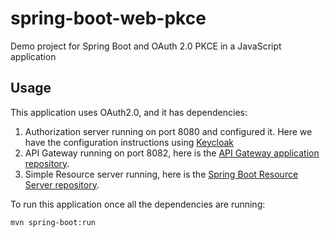 # spring-boot-web-pkce
Demo project for Spring Boot and OAuth 2.0 PKCE in a JavaScript application

## Usage

This application uses OAuth2.0, and it has dependencies:
1. Authorization server running on port 8080 and configured it. Here we have the configuration instructions using [Keycloak](https://claudiocifuentes.atlassian.net/l/c/1rhvGugs)
2. API Gateway running on port 8082, here is the [API Gateway application repository](https://github.com/ClaudioCifuentesAlonso/oauth2.0-spring-cloud-apigateway.git).
3. Simple Resource server running, here is the [Spring Boot Resource Server repository](https://github.com/ClaudioCifuentesAlonso/spring-boot-simple-oauth2.0-resource-server.git).

To run this application once all the dependencies are running:

```
mvn spring-boot:run
```